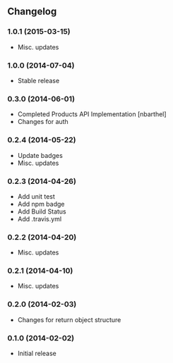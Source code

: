 ## Changelog

### 1.0.1 (2015-03-15)

* Misc. updates

### 1.0.0 (2014-07-04)

* Stable release

### 0.3.0 (2014-06-01)

* Completed Products API Implementation [nbarthel]
* Changes for auth

### 0.2.4 (2014-05-22)

* Update badges
* Misc. updates

### 0.2.3 (2014-04-26)

* Add unit test
* Add npm badge
* Add Build Status
* Add .travis.yml

### 0.2.2 (2014-04-20)

* Misc. updates

### 0.2.1 (2014-04-10)

* Misc. updates

### 0.2.0 (2014-02-03)

* Changes for return object structure

### 0.1.0 (2014-02-02)

* Initial release